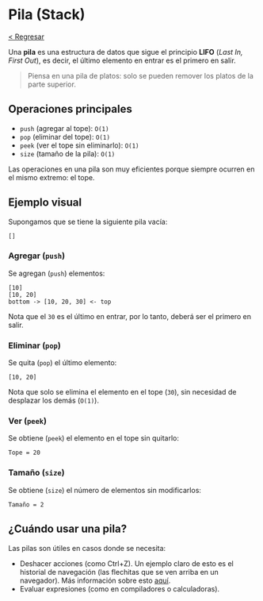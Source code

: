 # Pila (Stack)

[< Regresar](/)

Una **pila** es una estructura de datos que sigue el principio **LIFO** (*Last In, First Out*), es decir, el último elemento en entrar es el primero en salir.

> Piensa en una pila de platos: solo se pueden remover los platos de la parte superior.

## Operaciones principales

- `push` (agregar al tope): `O(1)`
- `pop` (eliminar del tope): `O(1)`
- `peek` (ver el tope sin eliminarlo): `O(1)`
- `size` (tamaño de la pila): `O(1)`

Las operaciones en una pila son muy eficientes porque siempre ocurren en el mismo extremo: el tope.

## Ejemplo visual

Supongamos que se tiene la siguiente pila vacía:

```
[]
```

### Agregar (`push`)

Se agregan (`push`) elementos:

```
[10]
[10, 20]
bottom -> [10, 20, 30] <- top
```

Nota que el `30` es el último en entrar, por lo tanto, deberá ser el primero en salir.

### Eliminar (`pop`)

Se quita (`pop`) el último elemento:

```
[10, 20]
```

Nota que solo se elimina el elemento en el tope (`30`), sin necesidad de desplazar los demás (`O(1)`).

### Ver (`peek`)

Se obtiene (`peek`) el elemento en el tope sin quitarlo:

```
Tope = 20
```

### Tamaño (`size`)

Se obtiene (`size`) el número de elementos sin modificarlos:

```
Tamaño = 2
```

## ¿Cuándo usar una pila?

Las pilas son útiles en casos donde se necesita:

- Deshacer acciones (como Ctrl+Z). Un ejemplo claro de esto es el historial de navegación (las flechitas que se ven arriba en un navegador). Más información sobre esto [aquí](https://developer.mozilla.org/en-US/docs/Web/API/History/pushState).
- Evaluar expresiones (como en compiladores o calculadoras).

